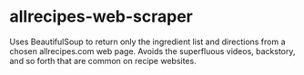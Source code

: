 # allrecipes-web-scraper
Uses BeautifulSoup to return only the ingredient list and directions from a chosen allrecipes.com web page. Avoids the superfluous videos, backstory, and so forth that are common on recipe websites. 
